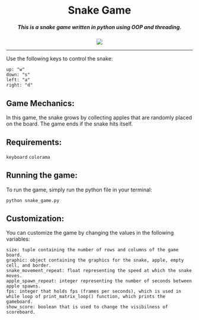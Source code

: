 <h1 align="center">Snake Game</h1>
<h5 align="center">This is a snake game written in python using OOP and threading.</h5>
<p align="center">
    <img src="https://user-images.githubusercontent.com/96925396/219864957-ce4355e7-aa7e-41b8-84bf-344a77d01d6e.PNG">

---

Use the following keys to control the snake:

    up: "w"
    down: "s"
    left: "a"
    right: "d"

## Game Mechanics:

In this game, the snake grows by collecting apples that are randomly placed on the board. The game ends if the snake hits itself.

## Requirements:
`keyboard`
`colorama`

## Running the game:
To run the game, simply run the python file in your terminal:

`python snake_game.py`

## Customization:
You can customize the game by changing the values in the following variables:

    size: tuple containing the number of rows and columns of the game board.
    graphic: object containing the graphics for the snake, apple, empty cell, and border.
    snake_movement_repeat: float representing the speed at which the snake moves.
    apple_spawn_repeat: integer representing the number of seconds between apple spawns.
    fps: integer that holds fps (frames per seconds), which is used in while loop of print_matrix_loop() function, which prints the gameboard.
    show_score: boolean that is used to change the visibilness of scoreboard.
